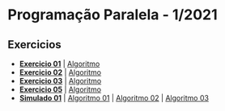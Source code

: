Programação Paralela - 1/2021
===

## Exercicios

- **[Exercicio 01](./textos/exercicio01.md)**  | [Algoritmo](./algoritmos/exercicio01.c)
- **[Exercicio 02](./textos/exercicio02.md)**  | [Algoritmo](./algoritmos/exercicio02_full.c)
- **[Exercicio 03](./textos/exercicio03.md)**  | [Algoritmo](./algoritmos/exercicio03.c)
- **[Exercicio 05](./textos/exercicio05.md)**  | [Algoritmo](./algoritmos/exercicio05.c)
- **[Simulado 01](./textos/simulado01.md)**  | [Algoritmo 01](./algoritmos/simulado01/questao01.c) | [Algoritmo 02](./algoritmos/questao02.c) | [Algoritmo 03](./algoritmos/questao03.c)
